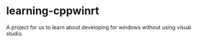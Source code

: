 # learning-cppwinrt
A project for us to learn about developing for windows without using visual studio.
